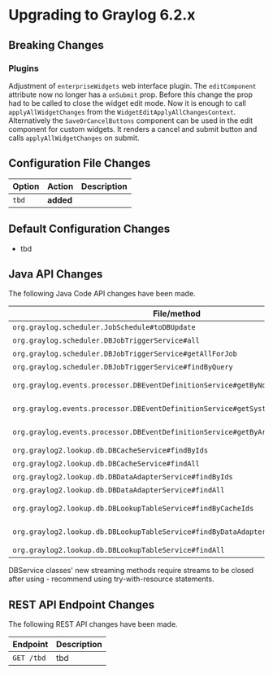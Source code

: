 Upgrading to Graylog 6.2.x
==========================

## Breaking Changes

### Plugins

Adjustment of `enterpriseWidgets` web interface plugin. The `editComponent` attribute now no longer has a `onSubmit` prop.
Before this change the prop had to be called to close the widget edit mode. Now it is enough to call `applyAllWidgetChanges` from the `WidgetEditApplyAllChangesContext`.
Alternatively the `SaveOrCancelButtons` component can be used in the edit component for custom widgets. It renders a cancel and submit button and calls `applyAllWidgetChanges` on submit.

## Configuration File Changes

| Option        | Action     | Description                                    |
|---------------|------------|------------------------------------------------|
| `tbd`         | **added**  |                                                |

## Default Configuration Changes

- tbd

## Java API Changes

The following Java Code API changes have been made.

| File/method                                                                       | Description                              |
|-----------------------------------------------------------------------------------|------------------------------------------|
| `org.graylog.scheduler.JobSchedule#toDBUpdate`                                    | removed                                  |
| `org.graylog.scheduler.DBJobTriggerService#all`                                   | replaced by streamAll                    |
| `org.graylog.scheduler.DBJobTriggerService#getAllForJob`                          | replaced by streamAllForJob              |
| `org.graylog.scheduler.DBJobTriggerService#findByQuery`                           | replaced by streamByQuery                |
| `org.graylog.events.processor.DBEventDefinitionService#getByNotificationId`       | replaced by streamByNotificationId       |
| `org.graylog.events.processor.DBEventDefinitionService#getSystemEventDefinitions` | replaced by streamSystemEventDefinitions |
| `org.graylog.events.processor.DBEventDefinitionService#getByArrayValue`           | replaced by streamByArrayValue           |
| `org.graylog2.lookup.db.DBCacheService#findByIds`                                 | replaced by streamByIds                  |
| `org.graylog2.lookup.db.DBCacheService#findAll`                                   | replaced by streamAll                    |
| `org.graylog2.lookup.db.DBDataAdapterService#findByIds`                           | replaced by streamByIds                  |
| `org.graylog2.lookup.db.DBDataAdapterService#findAll`                             | replaced by streamAll                    |
| `org.graylog2.lookup.db.DBLookupTableService#findByCacheIds`                      | replaced by streamByCacheIds             |
| `org.graylog2.lookup.db.DBLookupTableService#findByDataAdapterIds`                | replaced by streamByDataAdapterIds       |
| `org.graylog2.lookup.db.DBLookupTableService#findAll`                             | replaced by streamAll                    |

DBService classes' new streaming methods require streams to be closed after using - recommend using try-with-resource statements.

## REST API Endpoint Changes

The following REST API changes have been made.

| Endpoint                                         | Description                                                                                                                     |
|--------------------------------------------------|---------------------------------------------------------------------------------------------------------------------------------|
| `GET /tbd`                                       | tbd                                                                                                                             |
